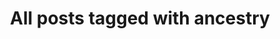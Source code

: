 ---
layout: tag
title: "All posts tagged with ancestry"
permalink: /weblog/tags/ancestry/
taxonomy: ancestry
---